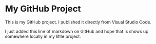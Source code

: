 # My GitHub Project

This is my GitHub project. I published it directly from Visual Studio Code.

I just added this line of markdown on GitHub and hope that is shows up somewhere locally in my little project.
